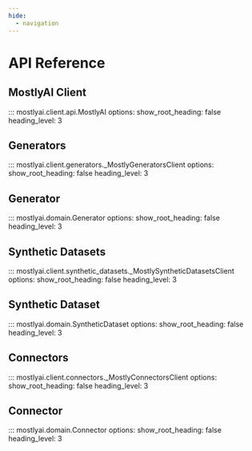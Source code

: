 ```yaml
---
hide:
  - navigation
---
```


# API Reference

## MostlyAI Client

::: mostlyai.client.api.MostlyAI
    options:
        show_root_heading: false
        heading_level: 3

## Generators

::: mostlyai.client.generators._MostlyGeneratorsClient
    options:
        show_root_heading: false
        heading_level: 3

## Generator

::: mostlyai.domain.Generator
    options:
        show_root_heading: false
        heading_level: 3

## Synthetic Datasets

::: mostlyai.client.synthetic_datasets._MostlySyntheticDatasetsClient
    options:
        show_root_heading: false
        heading_level: 3

## Synthetic Dataset

::: mostlyai.domain.SyntheticDataset
    options:
        show_root_heading: false
        heading_level: 3

## Connectors

::: mostlyai.client.connectors._MostlyConnectorsClient
    options:
        show_root_heading: false
        heading_level: 3

## Connector

::: mostlyai.domain.Connector
    options:
        show_root_heading: false
        heading_level: 3
